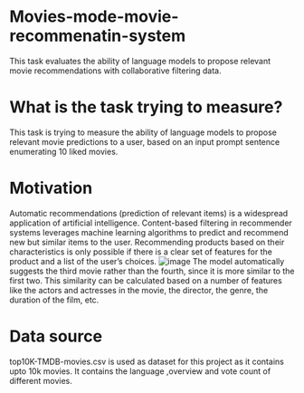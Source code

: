 # Movies-mode-movie-recommenatin-system

This task evaluates the ability of language models to propose relevant movie recommendations with collaborative filtering data.

# What is the task trying to measure?

This task is trying to measure the ability of language models to propose relevant movie predictions to a user, based on an input prompt sentence enumerating 10 liked movies.

# Motivation

Automatic recommendations (prediction of relevant items) is a widespread application of artificial intelligence. Content-based filtering in recommender systems leverages machine learning algorithms to predict and recommend new but similar items to the user. Recommending products based on their characteristics is only possible if there is a clear set of features for the product and a list of the user’s choices. 
![image](https://github.com/Urmila2003/Moviesmode-movie-recommenatin-system/assets/109129599/edbf66ae-27da-4426-9896-d3436567317a)
The model automatically suggests the third movie rather than the fourth, since it is more similar to the first two. This similarity can be calculated based on a number of features like the actors and actresses in the movie, the director, the genre, the duration of the film, etc.

# Data source

top10K-TMDB-movies.csv is used as dataset for this project as it contains upto 10k movies. It contains the language ,overview and vote count of different movies.
